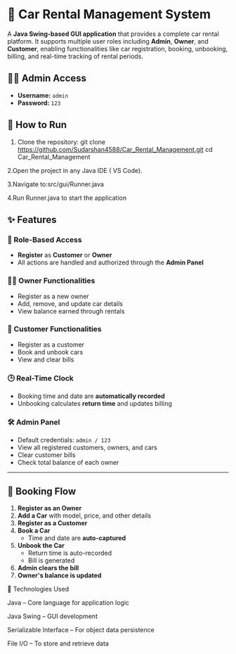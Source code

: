 
# 🚗 Car Rental Management System

A **Java Swing-based GUI application** that provides a complete car rental platform. It supports multiple user roles including **Admin**, **Owner**, and **Customer**, enabling functionalities like car registration, booking, unbooking, billing, and real-time tracking of rental periods.

## 🧑‍💼 Admin Access

- **Username:** `admin`
- **Password:** `123`

## 🚀 How to Run
1. Clone the repository:
   git clone https://github.com/Sudarshan4588/Car_Rental_Management.git
   cd Car_Rental_Management

2.Open the project in any Java IDE ( VS Code).

3.Navigate to:src/gui/Runner.java

4.Run Runner.java to start the application

## ✨ Features

### 🔐 Role-Based Access
- **Register** as **Customer** or **Owner**
- All actions are handled and authorized through the **Admin Panel**

### 🧑‍💼 Owner Functionalities
- Register as a new owner
- Add, remove, and update car details
- View balance earned through rentals

### 👤 Customer Functionalities
- Register as a customer
- Book and unbook cars
- View and clear bills

### 🕒 Real-Time Clock
- Booking time and date are **automatically recorded**
- Unbooking calculates **return time** and updates billing

### 🛠️ Admin Panel
- Default credentials: `admin / 123`
- View all registered customers, owners, and cars
- Clear customer bills
- Check total balance of each owner

---

## 📅 Booking Flow

1. **Register as an Owner**
2. **Add a Car** with model, price, and other details
3. **Register as a Customer**
4. **Book a Car**
   - Time and date are **auto-captured**
5. **Unbook the Car**
   - Return time is auto-recorded
   - Bill is generated
6. **Admin clears the bill**
7. **Owner's balance is updated**


📌 Technologies Used

Java – Core language for application logic

Java Swing – GUI development

Serializable Interface – For object data persistence

File I/O – To store and retrieve data
